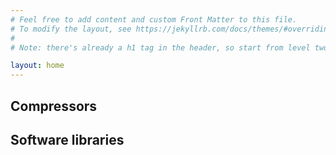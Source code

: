 ```yaml
---
# Feel free to add content and custom Front Matter to this file.
# To modify the layout, see https://jekyllrb.com/docs/themes/#overriding-theme-defaults
#
# Note: there's already a h1 tag in the header, so start from level two headings

layout: home
---
```


## Compressors

## Software libraries
